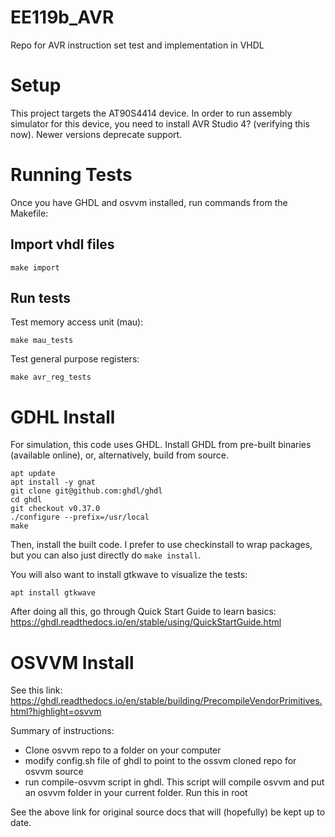 # EE119b_AVR
Repo for AVR instruction set test and implementation in VHDL


# Setup

This project targets the AT90S4414 device. In order to run assembly simulator for this device,
you need to install AVR Studio 4? (verifying this now). Newer versions deprecate support.

# Running Tests

Once you have GHDL and osvvm installed, run commands from the Makefile:

## Import vhdl files

```
make import
```

## Run tests

Test memory access unit (mau):

```
make mau_tests
```

Test general purpose registers:

```
make avr_reg_tests
```

# GDHL Install

For simulation, this code uses GHDL. Install GHDL from pre-built binaries (available online), or,
alternatively, build from source.

```
apt update
apt install -y gnat
git clone git@github.com:ghdl/ghdl
cd ghdl
git checkout v0.37.0
./configure --prefix=/usr/local
make
```

Then, install the built code. I prefer to use checkinstall to wrap packages, but you can also just directly do `make install`.

You will also want to install gtkwave to visualize the tests:

```
apt install gtkwave
```

After doing all this, go through Quick Start Guide to learn basics: https://ghdl.readthedocs.io/en/stable/using/QuickStartGuide.html

# OSVVM Install

See this link: https://ghdl.readthedocs.io/en/stable/building/PrecompileVendorPrimitives.html?highlight=osvvm

Summary of instructions:
- Clone osvvm repo to a folder on your computer
- modify config.sh file of ghdl to point to the ossvm cloned repo for osvvm source
- run compile-osvvm script in ghdl. This script will compile osvvm and put an osvvm folder in your current folder. Run this in root

See the above link for original source docs that will (hopefully) be kept up to date.
